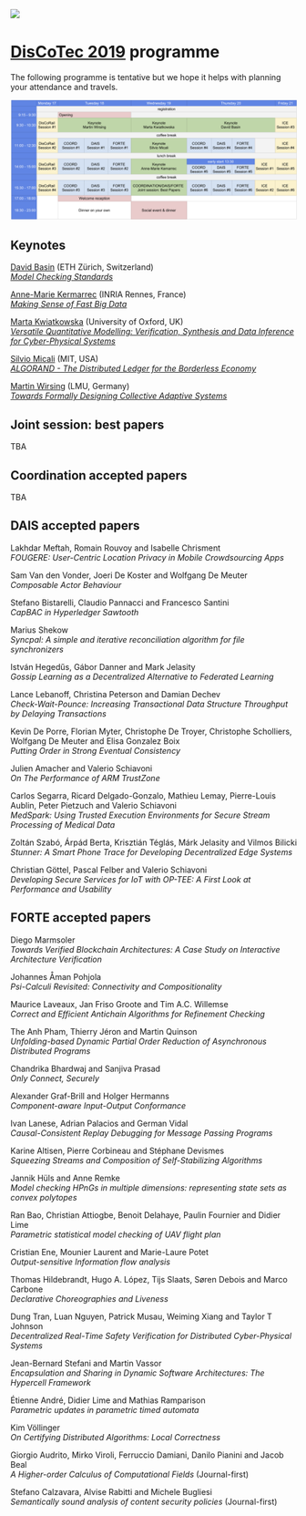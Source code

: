 [![](https://www.discotec.org/2019/discotec-banner.jpeg)](https://www.discotec.org/2019/)

# [DisCoTec 2019](https://www.discotec.org/2019/) programme

The following programme is tentative but we hope it helps with planning your attendance and travels.

![](./programme.png)


## Keynotes

[David Basin](https://www.inf.ethz.ch/personal/basin/) (ETH Zürich, Switzerland) <br/>
[*Model Checking Standards*](https://www.discotec.org/2019/keynotes#david-basin-eth-z%C3%BCrich-switzerland)

[Anne-Marie Kermarrec](https://www.irisa.fr/asap/?page_id=179) (INRIA Rennes, France) <br/>
[*Making Sense of Fast Big Data*](https://www.discotec.org/2019/keynotes#anne-marie-kermarrec-inria-rennes-france)

[Marta Kwiatkowska](http://www.cs.ox.ac.uk/marta.kwiatkowska/) (University of Oxford, UK) <br/>
[*Versatile Quantitative Modelling: Verification, Synthesis and Data Inference for Cyber-Physical Systems*](https://www.discotec.org/2019/keynotes#marta-kwiatkowska-university-of-oxford-uk)

[Silvio Micali](https://people.csail.mit.edu/silvio/) (MIT, USA) <br/>
[*ALGORAND - The Distributed Ledger for the Borderless Economy*](https://www.discotec.org/2019/keynotes#silvio-micali-mit-usa)

[Martin Wirsing](https://www.sosy-lab.org/people/wirsing/) (LMU, Germany) <br/>
[*Towards Formally Designing Collective Adaptive Systems*](https://www.discotec.org/2019/keynotes#martin-wirsing-lmu-germany)

## Joint session: best papers

TBA

## Coordination accepted papers

TBA

## DAIS accepted papers

Lakhdar Meftah, Romain Rouvoy and Isabelle Chrisment<br/>
*FOUGERE: User-Centric Location Privacy in Mobile Crowdsourcing Apps*

Sam Van den Vonder, Joeri De Koster and Wolfgang De Meuter<br/>
*Composable Actor Behaviour*

Stefano Bistarelli, Claudio Pannacci and Francesco Santini<br/>
*CapBAC in Hyperledger Sawtooth*

Marius Shekow<br/>
*Syncpal: A simple and iterative reconciliation algorithm for file synchronizers*

István Hegedűs, Gábor Danner and Mark Jelasity<br/>
*Gossip Learning as a Decentralized Alternative to Federated Learning*

Lance Lebanoff, Christina Peterson and Damian Dechev<br/>
*Check-Wait-Pounce: Increasing Transactional Data Structure Throughput by Delaying Transactions*

Kevin De Porre, Florian Myter, Christophe De Troyer, Christophe Scholliers, Wolfgang De Meuter and Elisa Gonzalez Boix<br/>
*Putting Order in Strong Eventual Consistency*

Julien Amacher and Valerio Schiavoni<br/>
*On The Performance of ARM TrustZone*

Carlos Segarra, Ricard Delgado-Gonzalo, Mathieu Lemay, Pierre-Louis Aublin, Peter Pietzuch and Valerio Schiavoni<br/>
*MedSpark: Using Trusted Execution Environments for Secure Stream Processing of Medical Data*

Zoltán Szabó, Árpád Berta, Krisztián Téglás, Márk Jelasity and Vilmos Bilicki<br/>
*Stunner: A Smart Phone Trace for Developing Decentralized Edge Systems*

Christian Göttel, Pascal Felber and Valerio Schiavoni<br/>
*Developing Secure Services for IoT with OP-TEE: A First Look at Performance and Usability*

## FORTE accepted papers

Diego Marmsoler <br/>
*Towards Verified Blockchain Architectures: A Case Study on Interactive Architecture Verification*

Johannes Åman Pohjola <br/>
*Psi-Calculi Revisited: Connectivity and Compositionality*

Maurice Laveaux, Jan Friso Groote and Tim A.C. Willemse <br/>
*Correct and Efficient Antichain Algorithms for Refinement Checking*

The Anh Pham, Thierry Jéron and Martin Quinson <br/>
*Unfolding-based Dynamic Partial Order Reduction of Asynchronous Distributed Programs*

Chandrika Bhardwaj and Sanjiva Prasad <br/>
*Only Connect, Securely*

Alexander Graf-Brill and Holger Hermanns <br/>
*Component-aware Input-Output Conformance*

Ivan Lanese, Adrian Palacios and German Vidal <br/>
*Causal-Consistent Replay Debugging for Message Passing Programs*

Karine Altisen, Pierre Corbineau and Stéphane Devismes <br/>
*Squeezing Streams and Composition of Self-Stabilizing Algorithms*

Jannik Hüls and Anne Remke <br/>
*Model checking HPnGs in multiple dimensions: representing state sets as convex polytopes*

Ran Bao, Christian Attiogbe, Benoit Delahaye, Paulin Fournier and Didier Lime <br/>
*Parametric statistical model checking of UAV flight plan*

Cristian Ene, Mounier Laurent and Marie-Laure Potet <br/>
*Output-sensitive Information flow analysis*

Thomas Hildebrandt, Hugo A. López, Tijs Slaats, Søren Debois and Marco Carbone <br/>
*Declarative Choreographies and Liveness*

Dung Tran, Luan Nguyen, Patrick Musau, Weiming Xiang and Taylor T Johnson <br/>
*Decentralized Real-Time Safety Verification for Distributed Cyber-Physical Systems*

Jean-Bernard Stefani and Martin Vassor <br/>
*Encapsulation and Sharing in Dynamic Software Architectures: The Hypercell Framework*

Étienne André, Didier Lime and Mathias Ramparison <br/>
*Parametric updates in parametric timed automata*

Kim Völlinger <br/>
*On Certifying Distributed Algorithms: Local Correctness*

Giorgio Audrito, Mirko Viroli, Ferruccio Damiani, Danilo Pianini and Jacob Beal <br/>
*A Higher-order Calculus of Computational Fields* (Journal-first)


Stefano Calzavara, Alvise Rabitti and Michele Bugliesi <br/>
*Semantically sound analysis of content security policies* (Journal-first)



